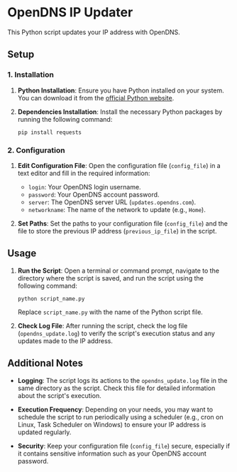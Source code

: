 # OpenDNS IP Updater

This Python script updates your IP address with OpenDNS.

## Setup

### 1. Installation

1. **Python Installation**: Ensure you have Python installed on your system. You can download it from the [official Python website](https://www.python.org/downloads/).

2. **Dependencies Installation**: Install the necessary Python packages by running the following command:
   ```
   pip install requests
   ```

### 2. Configuration

1. **Edit Configuration File**: Open the configuration file (`config_file`) in a text editor and fill in the required information:
   - `login`: Your OpenDNS login username.
   - `password`: Your OpenDNS account password.
   - `server`: The OpenDNS server URL (`updates.opendns.com`).
   - `networkname`: The name of the network to update (e.g., `Home`).

2. **Set Paths**: Set the paths to your configuration file (`config_file`) and the file to store the previous IP address (`previous_ip_file`) in the script.

## Usage

1. **Run the Script**: Open a terminal or command prompt, navigate to the directory where the script is saved, and run the script using the following command:
   ```
   python script_name.py
   ```
   Replace `script_name.py` with the name of the Python script file.

2. **Check Log File**: After running the script, check the log file (`opendns_update.log`) to verify the script's execution status and any updates made to the IP address.

## Additional Notes

- **Logging**: The script logs its actions to the `opendns_update.log` file in the same directory as the script. Check this file for detailed information about the script's execution.

- **Execution Frequency**: Depending on your needs, you may want to schedule the script to run periodically using a scheduler (e.g., cron on Linux, Task Scheduler on Windows) to ensure your IP address is updated regularly.

- **Security**: Keep your configuration file (`config_file`) secure, especially if it contains sensitive information such as your OpenDNS account password.
